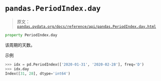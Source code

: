 # `pandas.PeriodIndex.day`

> 原文：[`pandas.pydata.org/docs/reference/api/pandas.PeriodIndex.day.html`](https://pandas.pydata.org/docs/reference/api/pandas.PeriodIndex.day.html)

```py
property PeriodIndex.day
```

该周期的天数。

示例

```py
>>> idx = pd.PeriodIndex(['2020-01-31', '2020-02-28'], freq='D')
>>> idx.day
Index([31, 28], dtype='int64') 
```
